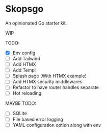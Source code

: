 # Skopsgo
An opinionated Go starter kit.

WIP

TODO:
- [x] Env config
- [ ] Add Tailwind
- [ ] Add HTMX
- [ ] Add Templ
- [ ] Splash page (With HTMX example)
- [ ] Add HTMX security middlewares
- [ ] Refactor to have router handles separate
- [ ] Hot reloading

MAYBE TODO:
- [ ] SQLite
- [ ] File based error logging
- [ ] YAML configuration option along with env
